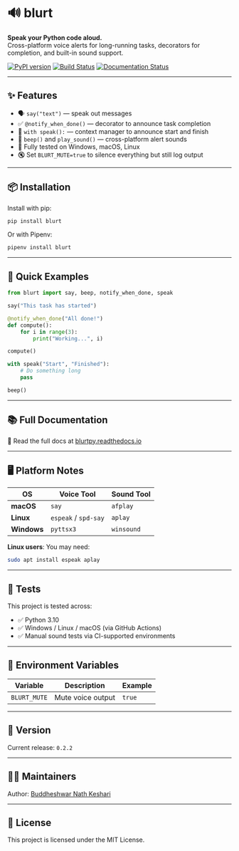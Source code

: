 # 🔊 blurt

**Speak your Python code aloud.**  
Cross-platform voice alerts for long-running tasks, decorators for completion, and built-in sound support.

[![PyPI version](https://img.shields.io/pypi/v/blurtpy.svg)](https://pypi.org/project/blurtpy/)
[![Build Status](https://img.shields.io/github/actions/workflow/status/brinbyte/blurtpy/test.yml?branch=master)](https://github.com/brinbyte/blurtpy/actions)
[![Documentation Status](https://readthedocs.org/projects/blurtpy/badge/?version=latest)](https://blurtpy.readthedocs.io/en/latest/)

---

## ✨ Features

- 🗣️ `say("text")` — speak out messages
- ✅ `@notify_when_done()` — decorator to announce task completion
- 🔄 `with speak():` — context manager to announce start and finish
- 🔔 `beep()` and `play_sound()` — cross-platform alert sounds
- 🧪 Fully tested on Windows, macOS, Linux
- 🔇 Set `BLURT_MUTE=true` to silence everything but still log output

---

## 📦 Installation

Install with pip:

```bash
pip install blurt
```

Or with Pipenv:

```bash
pipenv install blurt
```

---

## 🚀 Quick Examples

```python
from blurt import say, beep, notify_when_done, speak

say("This task has started")

@notify_when_done("All done!")
def compute():
    for i in range(3):
        print("Working...", i)

compute()

with speak("Start", "Finished"):
    # Do something long
    pass

beep()
```

---

## 📚 Full Documentation

📖 Read the full docs at [blurtpy.readthedocs.io](https://blurtpy.readthedocs.io/en/latest/)

---

## 🖥 Platform Notes

| OS       | Voice Tool            | Sound Tool         |
|----------|------------------------|--------------------|
| **macOS** | `say`                 | `afplay`           |
| **Linux** | `espeak` / `spd-say`  | `aplay`            |
| **Windows** | `pyttsx3`             | `winsound`         |

**Linux users**: You may need:

```bash
sudo apt install espeak aplay
```

---

## 🧪 Tests

This project is tested across:

- ✅ Python 3.10
- ✅ Windows / Linux / macOS (via GitHub Actions)
- ✅ Manual sound tests via CI-supported environments

---

## 🧠 Environment Variables

| Variable      | Description              | Example      |
|---------------|--------------------------|--------------|
| `BLURT_MUTE`  | Mute voice output        | `true`       |

---

## 🔖 Version

Current release: `0.2.2`

---

## 👨‍💻 Maintainers

Author: [Buddheshwar Nath Keshari](mailto:buddheshwar.nk@gmail.com)

---

## 📝 License

This project is licensed under the MIT License.

